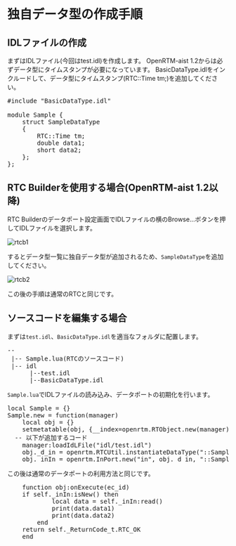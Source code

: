 # 独自データ型の作成手順
## IDLファイルの作成

まずはIDLファイル(今回はtest.idl)を作成します。
OpenRTM-aist 1.2からは必ずデータ型にタイムスタンプが必要になっています。 BasicDataType.idlをインクルードして、データ型にタイムスタンプ(RTC::Time tm;)を追加してください。

<pre>
#include "BasicDataType.idl"

module Sample {
    struct SampleDataType
    {
        RTC::Time tm;
        double data1;
        short data2;
    };
};
</pre>

## RTC Builderを使用する場合(OpenRTM-aist 1.2以降)

RTC Builderのデータポート設定画面でIDLファイルの横のBrowse…ボタンを押してIDLファイルを選択します。

![rtcb1](https://user-images.githubusercontent.com/6216077/48300587-c9f9af80-e523-11e8-9e7a-ed7b8f182a24.png)

するとデータ型一覧に独自データ型が追加されるため、`SampleDataType`を追加してください。

![rtcb2](https://user-images.githubusercontent.com/6216077/48300588-c9f9af80-e523-11e8-9967-cfd8bb88ca2c.png)

この後の手順は通常のRTCと同じです。


## ソースコードを編集する場合

まずは`test.idl`、`BasicDataType.idl`を適当なフォルダに配置します。

<pre>
--
 |-- Sample.lua(RTCのソースコード)
 |-- idl
      |--test.idl
      |--BasicDataType.idl
</pre>

`Sample.lua`でIDLファイルの読み込み、データポートの初期化を行います。

<pre>
local Sample = {}
Sample.new = function(manager)
	local obj = {}
	setmetatable(obj, {__index=openrtm.RTObject.new(manager)})
  -- 以下が追加するコード
	manager:loadIdLFile("idl/test.idl")
	obj._d_in = openrtm.RTCUtil.instantiateDataType("::Sample::SampleDataType")
	obj._inIn = openrtm.InPort.new("in", obj._d_in, "::Sample::SampleDataType")
</pre>


この後は通常のデータポートの利用方法と同じです。


<pre>
	function obj:onExecute(ec_id)
    if self._inIn:isNew() then
			local data = self._inIn:read()
			print(data.data1)
			print(data.data2)
		end
    return self._ReturnCode_t.RTC_OK
	end
</pre>

